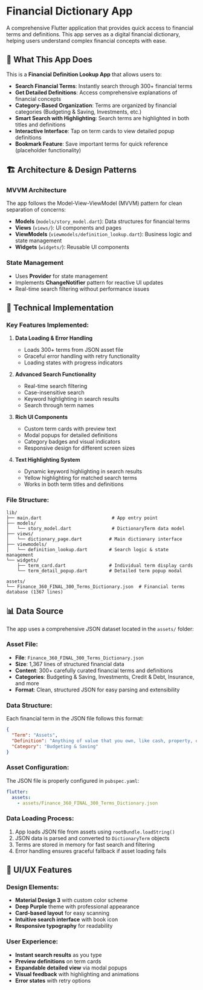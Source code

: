 # Financial Dictionary App

A comprehensive Flutter application that provides quick access to financial terms and definitions. This app serves as a digital financial dictionary, helping users understand complex financial concepts with ease.

## 📱 What This App Does

This is a **Financial Definition Lookup App** that allows users to:

- **Search Financial Terms**: Instantly search through 300+ financial terms
- **Get Detailed Definitions**: Access comprehensive explanations of financial concepts
- **Category-Based Organization**: Terms are organized by financial categories (Budgeting & Saving, Investments, etc.)
- **Smart Search with Highlighting**: Search terms are highlighted in both titles and definitions
- **Interactive Interface**: Tap on term cards to view detailed popup definitions
- **Bookmark Feature**: Save important terms for quick reference (placeholder functionality)

## 🏗️ Architecture & Design Patterns

### **MVVM Architecture**
The app follows the Model-View-ViewModel (MVVM) pattern for clean separation of concerns:

- **Models** (`models/story_model.dart`): Data structures for financial terms
- **Views** (`views/`): UI components and pages
- **ViewModels** (`viewmodels/definition_lookup.dart`): Business logic and state management
- **Widgets** (`widgets/`): Reusable UI components

### **State Management**
- Uses **Provider** for state management
- Implements **ChangeNotifier** pattern for reactive UI updates
- Real-time search filtering without performance issues

## 🔧 Technical Implementation

### **Key Features Implemented:**

1. **Data Loading & Error Handling**
   - Loads 300+ terms from JSON asset file
   - Graceful error handling with retry functionality
   - Loading states with progress indicators

2. **Advanced Search Functionality**
   - Real-time search filtering
   - Case-insensitive search
   - Keyword highlighting in search results
   - Search through term names

3. **Rich UI Components**
   - Custom term cards with preview text
   - Modal popups for detailed definitions
   - Category badges and visual indicators
   - Responsive design for different screen sizes

4. **Text Highlighting System**
   - Dynamic keyword highlighting in search results
   - Yellow highlighting for matched search terms
   - Works in both term titles and definitions

### **File Structure:**
```
lib/
├── main.dart                          # App entry point
├── models/
│   └── story_model.dart               # DictionaryTerm data model
├── views/
│   └── dictionary_page.dart          # Main dictionary interface
├── viewmodels/
│   └── definition_lookup.dart        # Search logic & state management
└── widgets/
    ├── term_card.dart                # Individual term display cards
    └── term_detail_popup.dart        # Detailed term popup modal

assets/
└── Finance_360_FINAL_300_Terms_Dictionary.json  # Financial terms database (1367 lines)
```

## 📊 Data Source

The app uses a comprehensive JSON dataset located in the `assets/` folder:

### **Asset File:**
- **File**: `Finance_360_FINAL_300_Terms_Dictionary.json`
- **Size**: 1,367 lines of structured financial data
- **Content**: 300+ carefully curated financial terms and definitions
- **Categories**: Budgeting & Saving, Investments, Credit & Debt, Insurance, and more
- **Format**: Clean, structured JSON for easy parsing and extensibility

### **Data Structure:**
Each financial term in the JSON file follows this format:
```json
{
  "Term": "Assets",
  "Definition": "Anything of value that you own, like cash, property, or investments.",
  "Category": "Budgeting & Saving"
}
```

### **Asset Configuration:**
The JSON file is properly configured in `pubspec.yaml`:
```yaml
flutter:
  assets:
    - assets/Finance_360_FINAL_300_Terms_Dictionary.json
```

### **Data Loading Process:**
1. App loads JSON file from assets using `rootBundle.loadString()`
2. JSON data is parsed and converted to `DictionaryTerm` objects
3. Terms are stored in memory for fast search and filtering
4. Error handling ensures graceful fallback if asset loading fails

## 🎨 UI/UX Features

### **Design Elements:**
- **Material Design 3** with custom color scheme
- **Deep Purple** theme with professional appearance
- **Card-based layout** for easy scanning
- **Intuitive search interface** with book icon
- **Responsive typography** for readability

### **User Experience:**
- **Instant search results** as you type
- **Preview definitions** on term cards
- **Expandable detailed view** via modal popups
- **Visual feedback** with highlighting and animations
- **Error states** with retry options

